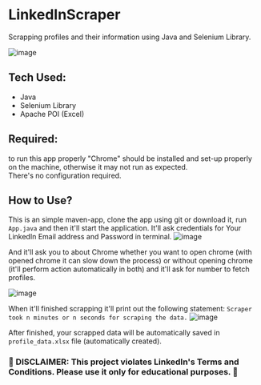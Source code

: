 # LinkedInScraper
Scrapping profiles and their information using Java and Selenium Library.

![image](https://github.com/mharisraza/LinkedInScraper/assets/111365348/533a9ead-53be-44a6-a54c-b54607ba0d91)

## Tech Used:
- Java
- Selenium Library
- Apache POI (Excel)

## Required:
to run this app properly "Chrome" should be installed and set-up properly on the machine, otherwise it may not run as expected.
<br>
There's no configuration required.

## How to Use?
This is an simple maven-app, clone the app using git or download it, run `App.java` and then it'll start the application.
It'll ask credentials for Your LinkedIn Email address and Password in terminal. 
![image](https://github.com/mharisraza/LinkedInScraper/assets/111365348/c21dfb08-9323-4709-9e1c-5f11c8e89780)


And it'll ask you to about Chrome whether you want to open chrome (with opened chrome it can slow down the process) or without opening chrome (it'll perform action automatically in both) and it'll ask for number to fetch profiles. 

![image](https://github.com/mharisraza/LinkedInScraper/assets/111365348/1b213f75-61c2-4bb4-89cc-4cc157b2343c)


When it'll finished scrapping it'll print out the following statement:
`Scraper took n minutes or n seconds for scraping the data.`
![image](https://github.com/mharisraza/LinkedInScraper/assets/111365348/01348b25-ae88-4fcd-bbc0-b1742eb5ca94)


After finished, your scrapped data will be automatically saved in `profile_data.xlsx` file (automatically created).

### 🚧 DISCLAIMER: This project violates LinkedIn's Terms and Conditions. Please use it only for educational purposes. 🚧
